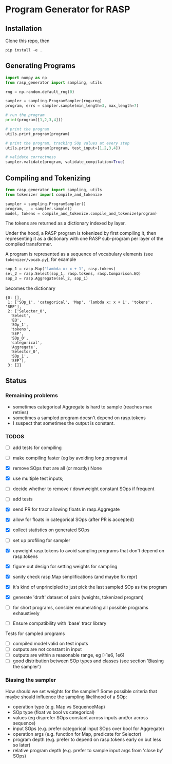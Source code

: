 # Program Generator for RASP
## Installation
Clone this repo, then
```
pip install -e .
```

## Generating Programs

```python
import numpy as np
from rasp_generator import sampling, utils

rng = np.random.default_rng(0)

sampler = sampling.ProgramSampler(rng=rng)
program, errs = sampler.sample(min_length=3, max_length=7)

# run the program
print(program([1,2,3,4]))

# print the program
utils.print_program(program)

# print the program, tracking SOp values at every step
utils.print_program(program, test_input=[1,2,3,4])

# validate correctness
sampler.validate(program, validate_compilation=True)
```

## Compiling and Tokenizing
```python
from rasp_generator import sampling, utils
from tokenizer import compile_and_tokenize

sampler = sampling.ProgramSampler()
program, _ = sampler.sample()
model, tokens = compile_and_tokenize.compile_and_tokenize(program)
```
The tokens are returned as a dictionary indexed by layer.

Under the hood, a RASP program is tokenized by first compiling it, then representing it as a dictionary with one RASP sub-program per layer of the compiled transformer.

A program is represented as a sequence of vocabulary elements (see `tokenizer/vocab.py`), for example
```python
sop_1 = rasp.Map("lambda x: x + 1", rasp.tokens)
sel_2 = rasp.Select(sop_1, rasp.tokens, rasp.Comparison.EQ)
sop_3 = rasp.Aggregate(sel_2, sop_1)
```
becomes the dictionary
```
{0: [],
 1: ['SOp_1', 'categorical', 'Map', 'lambda x: x + 1', 'tokens', 'SEP'],
 2: ['Selector_0',
  'Select',
  'EQ',
  'SOp_1',
  'tokens',
  'SEP',
  'SOp_0',
  'categorical',
  'Aggregate',
  'Selector_0',
  'SOp_1',
  'SEP'],
 3: []}
```


## Status
### Remaining problems
- sometimes categorical Aggregate is hard to sample (reaches max retries)
- sometimes a sampled program doesn't depend on rasp.tokens
- I suspect that sometimes the output is constant.


### TODOS
- [ ] add tests for compiling
- [ ] make compiling faster (eg by avoiding long programs)
- [x] remove SOps that are all (or mostly) None
- [x] use multiple test inputs; 
- [ ] decide whether to remove / downweight constant SOps if frequent
- [ ] add tests
- [x] send PR for tracr allowing floats in rasp.Aggregate
- [x] allow for floats in categorical SOps (after PR is accepted)
- [x] collect statistics on generated SOps
- [ ] set up profiling for sampler
- [x] upweight rasp.tokens to avoid sampling programs that don't depend on rasp.tokens
- [x] figure out design for setting weights for sampling
- [x] sanity check rasp.Map simplifications (and maybe fix repr)
- [x] it's kind of unprincipled to just pick the last sampled SOp as the program
- [x] generate 'draft' dataset of pairs (weights, tokenized program)
- [ ] for short programs, consider enumerating all possible programs exhaustively
- [ ] Ensure compatibility with 'base' tracr library


Tests for sampled programs
- [ ] compiled model valid on test inputs
- [ ] outputs are not constant in input
- [ ] outputs are within a reasonable range, eg [-1e6, 1e6]
- [ ] good distribution between SOp types and classes (see section 'Biasing the sampler')

### Biasing the sampler
How should we set weights for the sampler? Some possible criteria that maybe should
influence the sampling likelihood of a SOp:
- operation type (e.g. Map vs SequenceMap)
- SOp type (float vs bool vs categorical)
- values (eg disprefer SOps constant across inputs and/or across sequence)
- input SOps (e.g. prefer categorical input SOps over bool for Aggregate)
- operation args (e.g. function for Map, predicate for Selector)
- program depth (e.g. prefer to depend on rasp.tokens early on but less so later)
- relative program depth (e.g. prefer to sample input args from 'close by' SOps)
